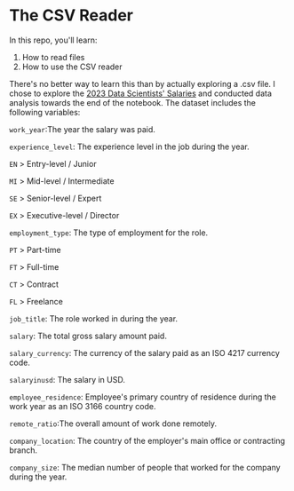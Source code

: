 # The CSV Reader
In this repo, you'll learn:
1. How to read files
2. How to use the CSV reader

There's no better way to learn this than by actually exploring a .csv file. I chose to explore the [2023 Data Scientists' Salaries](https://www.kaggle.com/datasets/henryshan/2023-data-scientists-salary) and conducted data analysis towards the end of the notebook. The dataset includes the following variables:

```work_year```:The year the salary was paid.


```experience_level```: The experience level in the job during the year.

```EN``` > Entry-level / Junior

```MI``` > Mid-level / Intermediate

```SE``` > Senior-level / Expert

```EX``` > Executive-level / Director


```employment_type```: The type of employment for the role.

```PT``` > Part-time

```FT``` > Full-time

```CT``` > Contract

```FL``` > Freelance


```job_title```: The role worked in during the year.


```salary```: The total gross salary amount paid.


```salary_currency```: The currency of the salary paid as an ISO 4217 currency code.


```salaryinusd```: The salary in USD.


```employee_residence```: Employee's primary country of residence during the work year as an ISO 3166 country code.


```remote_ratio```:The overall amount of work done remotely.


```company_location```: The country of the employer's main office or contracting branch.


```company_size```: The median number of people that worked for the company during the year.
